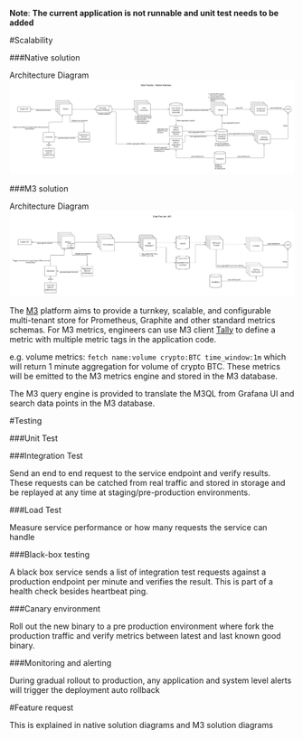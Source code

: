 **Note**: 
**The current application is not runnable and unit test needs to be added**


#Scalability

###Native solution

Architecture Diagram ![Data Tracker - Native](https://github.com/hexuanus/data-tracker/blob/main/img/Data%20Tracker%20-%20Native.png)

###M3 solution

Architecture Diagram ![Data Tracker - M3](https://github.com/hexuanus/data-tracker/blob/main/img/Data%20Tracker%20-%20M3.png)

The [M3](https://m3db.io/) platform aims to provide a turnkey, scalable, and configurable multi-tenant store for Prometheus, Graphite and other standard metrics schemas.
For M3 metrics, engineers can use M3 client [Tally](https://github.com/uber-java/tally) to define a metric with multiple metric tags in the application code.

e.g. volume metrics: `fetch name:volume crypto:BTC time_window:1m`  which will return 1 minute aggregation for volume of crypto BTC. These metrics will be emitted to the M3 metrics engine and stored in the M3 database.

The M3 query engine is provided to translate the M3QL from Grafana UI and search data points in the M3 database.


#Testing

###Unit Test

###Integration Test

Send an end to end request to the service endpoint and verify results. These requests can be catched from real traffic and stored in storage and be replayed at any time at staging/pre-production environments.

###Load Test

Measure service performance or how many requests the service can handle

###Black-box testing

A black box service sends a list of integration test requests against a production endpoint per minute and verifies the result. This is part of a health check besides heartbeat ping.

###Canary environment

Roll out the new binary to a pre production environment where fork the production traffic and verify metrics between latest and last known good binary.

###Monitoring and alerting

During gradual rollout to production, any application and system level alerts will trigger the deployment auto rollback


#Feature request

This is explained in native solution diagrams and M3 solution diagrams